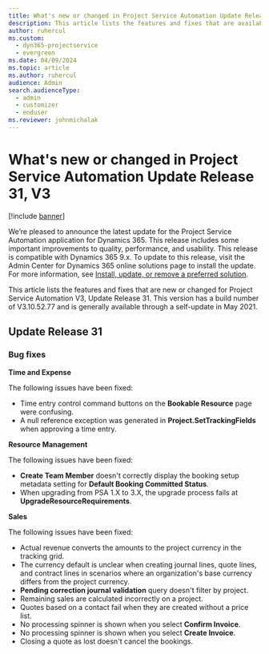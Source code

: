 ```yaml
---
title: What's new or changed in Project Service Automation Update Release 31, V3
description: This article lists the features and fixes that are available in Project Service Automation Update Release 31, V3.
author: ruhercul
ms.custom: 
  - dyn365-projectservice
  - evergreen
ms.date: 04/09/2024
ms.topic: article
ms.author: ruhercul
audience: Admin
search.audienceType: 
  - admin
  - customizer
  - enduser
ms.reviewer: johnmichalak
---
```




# What's new or changed in Project Service Automation Update Release 31, V3

[!include [banner](../includes/psa-now-project-operations.md)]

We’re pleased to announce the latest update for the Project Service Automation application for Dynamics 365. This release includes some important improvements to quality, performance, and usability. This release is compatible with Dynamics 365 9.x. To update to this release, visit the Admin Center for Dynamics 365 online solutions page to install the update. For more information, see [Install, update, or remove a preferred solution](/power-platform/admin/install-remove-preferred-solution).

This article lists the features and fixes that are new or changed for Project Service Automation V3, Update Release 31. This version has a build number of V3.10.52.77 and is generally available through a self-update in May 2021.

## Update Release 31

### Bug fixes

**Time and Expense**

The following issues have been fixed:

- Time entry control command buttons on the **Bookable Resource** page were confusing.
- A null reference exception was generated in **Project.SetTrackingFields** when approving a time entry.

**Resource Management**

The following issues have been fixed:

- **Create Team Member** doesn't correctly display the booking setup metadata setting for **Default Booking Committed Status**.
- When upgrading from PSA 1.X to 3.X, the upgrade process fails at **UpgradeResourceRequirements**.


**Sales**

The following issues have been fixed:

- Actual revenue converts the amounts to the project currency in the tracking grid.
- The currency default is unclear when creating journal lines, quote lines, and contract lines in scenarios where an organization's base currency differs from the project currency.
- **Pending correction journal validation** query doesn't filter by project.
- Remaining sales are calculated incorrectly on a project.
- Quotes based on a contact fail when they are created without a price list.
- No processing spinner is shown when you select **Confirm Invoice**.
- No processing spinner is shown when you select **Create Invoice**.
- Closing a quote as lost doesn't cancel the bookings.







